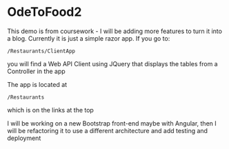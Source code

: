 # OdeToFood2

This demo is from coursework - I will be adding more features to turn it into a blog. 
Currently it is just a simple razor app. If you go to:

<code>/Restaurants/ClientApp</code>

you will find a Web API Client using JQuery that displays the tables from a Controller in the app

The app is located at

<code>/Restaurants</code>

which is on the links at the top

I will be working on a new Bootstrap front-end maybe with Angular, then I will be refactoring it
to use a different architecture and add testing and deployment
